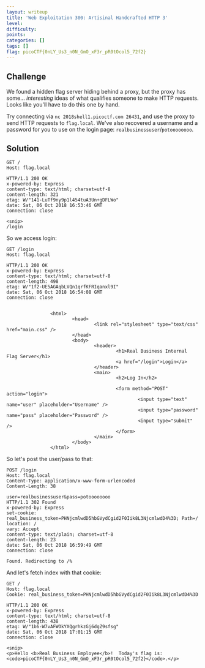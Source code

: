```yaml
---
layout: writeup
title: 'Web Exploitation 300: Artisinal Handcrafted HTTP 3'
level: 
difficulty: 
points: 
categories: []
tags: []
flag: picoCTF{0nLY_Us3_n0N_GmO_xF3r_pR0tOcol5_72f2}
---
```

## Challenge

We found a hidden flag server hiding behind a proxy, but the proxy has
some... *interesting* ideas of what qualifies someone to make HTTP
requests. Looks like you'll have to do this one by hand.

Try connecting via `nc 2018shell1.picoctf.com 26431`, and use the proxy
to send HTTP requests to `flag.local`. We've also recovered a username
and a password for you to use on the login page:
`realbusinessuser`/`potoooooooo`.

## Solution

    GET /
    Host: flag.local
    
    HTTP/1.1 200 OK
    x-powered-by: Express
    content-type: text/html; charset=utf-8
    content-length: 321
    etag: W/"141-LuTf9ny9p1l454tuA3Un+gDFLWo"
    date: Sat, 06 Oct 2018 16:53:46 GMT
    connection: close
    
    <snip>
    /login

So we access login:

    GET /login
    Host: flag.local
    
    HTTP/1.1 200 OK
    x-powered-by: Express
    content-type: text/html; charset=utf-8
    content-length: 498
    etag: W/"1f2-UE5AGAqbLVQn1qrfKFRIqanxl9I"
    date: Sat, 06 Oct 2018 16:54:08 GMT
    connection: close
    
    
                    <html>
                            <head>
                                    <link rel="stylesheet" type="text/css" href="main.css" />
                            </head>
                            <body>
                                    <header>
                                            <h1>Real Business Internal Flag Server</h1>
                                            <a href="/login">Login</a>
                                    </header>
                                    <main>
                                            <h2>Log In</h2>
    
                                            <form method="POST" action="login">
                                                    <input type="text" name="user" placeholder="Username" />
                                                    <input type="password" name="pass" placeholder="Password" />
                                                    <input type="submit" />
                                            </form>
                                    </main>
                            </body>
                    </html>

So let's post the user/pass to that:

    POST /login
    Host: flag.local
    Content-Type: application/x-www-form-urlencoded
    Content-Length: 38
    
    user=realbusinessuser&pass=potoooooooo
    HTTP/1.1 302 Found
    x-powered-by: Express
    set-cookie: real_business_token=PHNjcmlwdD5hbGVydCgid2F0Iik8L3NjcmlwdD4%3D; Path=/
    location: /
    vary: Accept
    content-type: text/plain; charset=utf-8
    content-length: 23
    date: Sat, 06 Oct 2018 16:59:49 GMT
    connection: close
    
    Found. Redirecting to /%

And let's fetch index with that cookie:

    GET /
    Host: flag.local
    Cookie: real_business_token=PHNjcmlwdD5hbGVydCgid2F0Iik8L3NjcmlwdD4%3D
    
    HTTP/1.1 200 OK
    x-powered-by: Express
    content-type: text/html; charset=utf-8
    content-length: 438
    etag: W/"1b6-W7vAFWOkYXQgrhkzGj6dgZ9sfsg"
    date: Sat, 06 Oct 2018 17:01:15 GMT
    connection: close
    
    <snip>
    <p>Hello <b>Real Business Employee</b>!  Today's flag is: <code>picoCTF{0nLY_Us3_n0N_GmO_xF3r_pR0tOcol5_72f2}</code>.</p>


